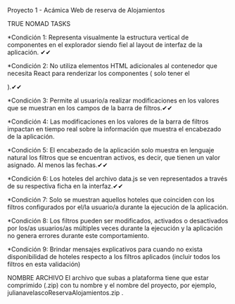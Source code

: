 Proyecto 1 - Acámica
Web de reserva de Alojamientos

TRUE NOMAD
TASKS

*Condición 1: Representa visualmente la estructura vertical de componentes en el explorador siendo fiel al layout de interfaz de la aplicación. ✔✔

*Condición 2: No utiliza elementos HTML adicionales al contenedor que necesita React para renderizar los componentes ( solo tener el <div id="app"></div> ).✔✔

*Condición 3: Permite al usuario/a realizar modificaciones en los valores que se muestran en los campos de la barra de filtros.✔✔

*Condición 4: Las modificaciones en los valores de la barra de filtros impactan en tiempo real sobre la información que muestra el encabezado de la aplicación.

*Condición 5: El encabezado de la aplicación solo muestra en lenguaje natural los filtros que se encuentran activos, es decir, que tienen un valor asignado. Al menos las fechas.✔✔

*Condición 6: Los hoteles del archivo data.js se ven representados a través de su respectiva ficha en la interfaz.✔✔

*Condición 7: Solo se muestran aquellos hoteles que coinciden con los filtros configurados por el/la usuario/a durante la ejecución de la aplicación.

*Condición 8: Los filtros pueden ser modificados, activados o desactivados por los/as usuarios/as múltiples veces durante la ejecución y la aplicación no genera errores durante este comportamiento.

*Condición 9: Brindar mensajes explicativos para cuando no exista disponibilidad de hoteles respecto a los filtros aplicados (incluir todos los filtros en esta validación)

NOMBRE ARCHIVO
El archivo que subas a plataforma tiene que estar comprimido (.zip) con tu nombre y el nombre del proyecto, por ejemplo, julianavelascoReservaAlojamientos.zip .

